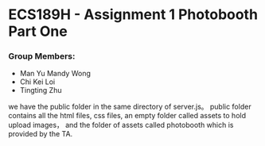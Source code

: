 # ECS189H - Assignment 1 Photobooth Part One

### Group Members:
- Man Yu Mandy Wong
- Chi Kei Loi
- Tingting Zhu


we have the public folder in the same directory of server.js。
public folder contains all the html files, css files, an empty folder
called assets to hold upload images， and the folder of assets called photobooth which is provided by the TA.

